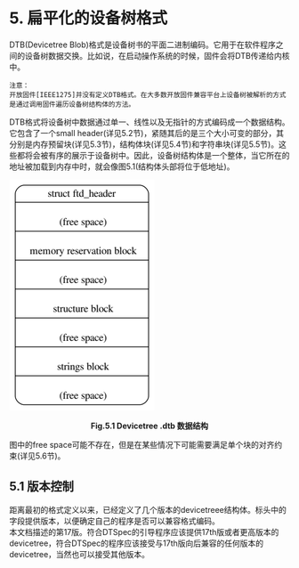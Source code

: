 # 5. 扁平化的设备树格式
DTB(Devicetree Blob)格式是设备树书的平面二进制编码。它用于在软件程序之间的设备树数据交换。比如说，在启动操作系统的时候，固件会将DTB传递给内核中。   

```
注意：
开放固件[IEEE1275]并没有定义DTB格式。在大多数开放固件兼容平台上设备树被解析的方式是通过调用固件遍历设备树结构体的方法。
```  

DTB格式将设备树中数据通过单一、线性以及无指针的方式编码成一个数据结构。它包含了一个small header(详见5.2节)，紧随其后的是三个大小可变的部分，其分别是内存预留块(详见5.3节)，结构体块(详见5.4节)和字符串块(详见5.5节)。这些都将会被有序的展示于设备树中。因此，设备树结构体是一个整体，当它所在的地址被加载到内存中时，就会像图5.1(结构体头部将位于低地址)。

![dtb 数据结构](../images/fig_5_1_Devicetree_dtb_structure.png)

<p align="center"><b>Fig.5.1 Devicetree .dtb 数据结构</b></p>
  

图中的free space可能不存在，但是在某些情况下可能需要满足单个块的对齐约束(详见5.6节)。 


## 5.1 版本控制
距离最初的格式定义以来，已经定义了几个版本的devicetreee结构体。标头中的字段提供版本，以便确定自己的程序是否可以兼容格式编码。  
本文档描述的第17版。符合DTSpec的引导程序应该提供17th版或者更高版本的devicetree，符合DTSpec的程序应该接受与17th版向后兼容的任何版本的devicetree，当然也可以接受其他版本。
